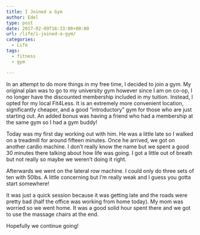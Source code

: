 ```yaml
---
title: I Joined a Gym
author: Edel
type: post
date: 2017-02-09T16:33:00+00:00
url: /life/i-joined-a-gym/
categories:
  - Life
tags:
  - fitness
  - gym

---
```

In an attempt to do more things in my free time, I decided to join a gym. My original plan was to go to my university gym however since I am on co-op, I no longer have the discounted membership included in my tuition. Instead, I opted for my local Fit4Less. It is an extremely more convenient location, significantly cheaper, and a good &#8220;introductory&#8221; gym for those who are just starting out. An added bonus was having a friend who had a membership at the same gym so I had a gym buddy!

Today was my first day working out with him. He was a little late so I walked on a treadmill for around fifteen minutes. Once he arrived, we got on another cardio machine. I don&#8217;t really know the name but we spent a good 30 minutes there talking about how life was going. I got a little out of breath but not really so maybe we weren&#8217;t doing it right.

Afterwards we went on the lateral row machine. I could only do three sets of ten with 50lbs. A little concerning but I&#8217;m really weak and I guess you gotta start somewhere!

It was just a quick session because it was getting late and the roads were pretty bad (half the office was working from home today). My mom was worried so we went home. It was a good solid hour spent there and we got to use the massage chairs at the end.

Hopefully we continue going!